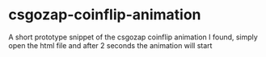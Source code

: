 # csgozap-coinflip-animation
A short prototype snippet of the csgozap coinflip animation I found, simply open the html file and after 2 seconds the animation will start
